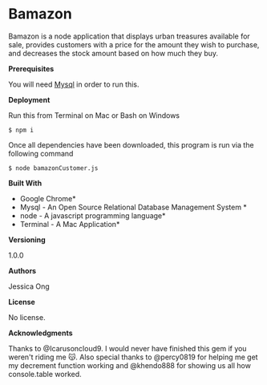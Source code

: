 # Bamazon

Bamazon is a node application that displays urban treasures available for sale, provides customers with a price for the amount they wish to purchase, and decreases the stock amount based on how much they buy.

**Prerequisites**

You will need [Mysql](https://www.mysql.com/products/workbench/) in order to run this. 

**Deployment**

Run this from Terminal on Mac or Bash on Windows

`$ npm i`

Once all dependencies have been downloaded, this program is run via the following command

`$ node bamazonCustomer.js`

**Built With**

* Google Chrome*
* Mysql - An Open Source Relational Database Management System *
* node - A javascript programming language*
* Terminal - A Mac Application*

**Versioning**

1.0.0

**Authors**

Jessica Ong

**License**

No license.

**Acknowledgments**

Thanks to @Icarusoncloud9. I would never have finished this gem if you weren't riding me :kissing_cat:. Also special thanks to @percy0819 for helping me get my decrement function working and @khendo888 for showing us all how console.table worked. 
